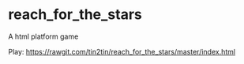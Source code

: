 # reach_for_the_stars
A html platform game

Play:
https://rawgit.com/tin2tin/reach_for_the_stars/master/index.html
